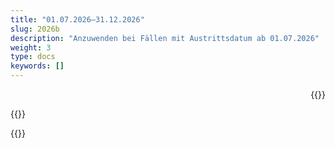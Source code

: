 ```yaml
---
title: "01.07.2026–31.12.2026"
slug: 2026b
description: "Anzuwenden bei Fällen mit Austrittsdatum ab 01.07.2026"
weight: 3
type: docs
keywords: []
---
```


<p style="text-align: right;">{{<printButton>}}
  
{{<markdown>}}


{{</markdown>}}
